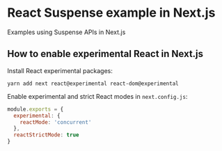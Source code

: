 # React Suspense example in Next.js

Examples using Suspense APIs in Next.js

## How to enable experimental React in Next.js

Install React experimental packages:

```
yarn add next react@experimental react-dom@experimental
```

Enable experimental and strict React modes in `next.config.js`:

```javascript
module.exports = {
  experimental: {
    reactMode: 'concurrent'
  },
  reactStrictMode: true
}
```
